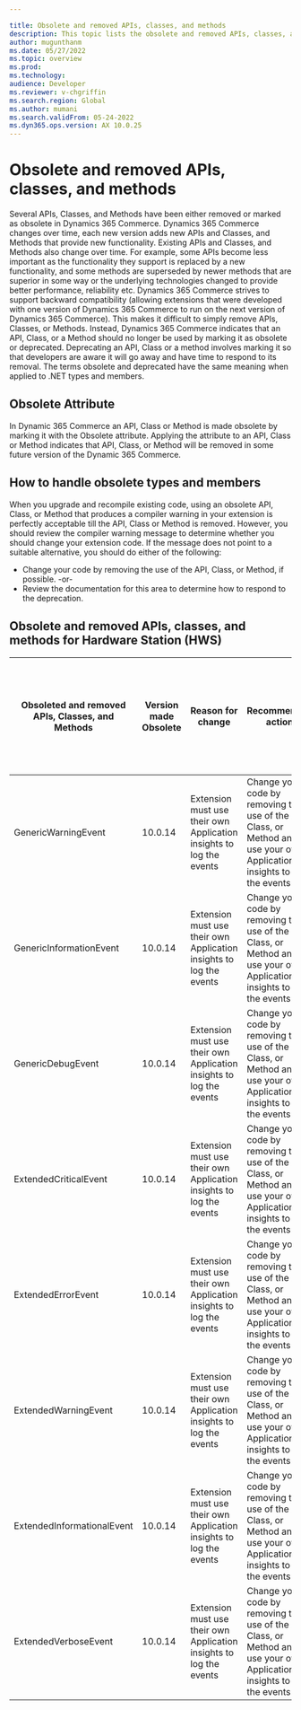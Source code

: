 ```yaml
---

title: Obsolete and removed APIs, classes, and methods
description: This topic lists the obsolete and removed APIs, classes, and methods in Microsoft Dynamics 365 Commerce.
author: mugunthanm
ms.date: 05/27/2022
ms.topic: overview
ms.prod: 
ms.technology: 
audience: Developer
ms.reviewer: v-chgriffin
ms.search.region: Global
ms.author: mumani
ms.search.validFrom: 05-24-2022
ms.dyn365.ops.version: AX 10.0.25
---
```

# Obsolete and removed APIs, classes, and methods

Several APIs, Classes, and Methods have been either removed or marked as obsolete in Dynamics 365 Commerce. Dynamics 365 Commerce changes over time, each new version adds new APIs and Classes, and Methods that provide new functionality. Existing APIs and Classes, and Methods also change over time. For example, some APIs become less important as the functionality they support is replaced by a new functionality, and some methods are superseded by newer methods that are superior in some way or the underlying technologies changed to provide better performance, reliability etc.
Dynamics 365 Commerce strives to support backward compatibility (allowing extensions that were developed with one version of Dynamics 365 Commerce to run on the next version of Dynamics 365 Commerce). This makes it difficult to simply remove APIs, Classes, or Methods. Instead, Dynamics 365 Commerce indicates that an API, Class, or a Method should no longer be used by marking it as obsolete or deprecated. Deprecating an API, Class or a method involves marking it so that developers are aware it will go away and have time to respond to its removal. The terms obsolete and deprecated have the same meaning when applied to .NET types and members.

## Obsolete Attribute

In Dynamic 365 Commerce an API, Class or Method is made obsolete by marking it with the Obsolete attribute. Applying the attribute to an API, Class or Method indicates that API, Class, or Method will be removed in some future version of the Dynamic 365 Commerce. 

## How to handle obsolete types and members

When you upgrade and recompile existing code, using an obsolete API, Class, or Method that produces a compiler warning in your extension is perfectly acceptable till the API, Class or Method is removed. However, you should review the compiler warning message to determine whether you should change your extension code. If the message does not point to a suitable alternative, you should do either of the following:
- Change your code by removing the use of the API, Class, or Method, if possible.
            -or-
-   Review the documentation for this area to determine how to respond to the deprecation.

## Obsolete and removed APIs, classes, and methods for Hardware Station (HWS)

| Obsoleted and removed APIs, Classes, and Methods |Version made Obsolete | Reason for change |Recommended action | Version the APIs, Classes, and Methods will be removed from source | Sample code |
| ------ | ------ |------ |------- |------ |------ |
GenericWarningEvent |	10.0.14	| Extension must use their own Application insights to log the events	| 	Change your code by removing the use of the API, Class, or Method and use your own Application insights to log the events	| 	10.0.33	| [Log extension events to Application Insights](commerce-application-insights.md)	| 
GenericInformationEvent |	10.0.14	| Extension must use their own Application insights to log the events	| 	Change your code by removing the use of the API, Class, or Method and use your own Application insights to log the events	| 	10.0.33	| [Log extension events to Application Insights](commerce-application-insights.md)	|
GenericDebugEvent |	10.0.14	| Extension must use their own Application insights to log the events	| 	Change your code by removing the use of the API, Class, or Method and use your own Application insights to log the events	| 	10.0.33	| [Log extension events to Application Insights](commerce-application-insights.md)	|
ExtendedCriticalEvent |	10.0.14	| Extension must use their own Application insights to log the events	| 	Change your code by removing the use of the API, Class, or Method and use your own Application insights to log the events	| 	10.0.33	| [Log extension events to Application Insights](commerce-application-insights.md)	|
ExtendedErrorEvent |	10.0.14	| Extension must use their own Application insights to log the events	| 	Change your code by removing the use of the API, Class, or Method and use your own Application insights to log the events	| 	10.0.33	| [Log extension events to Application Insights](commerce-application-insights.md)	|
ExtendedWarningEvent |	10.0.14	| Extension must use their own Application insights to log the events	| 	Change your code by removing the use of the API, Class, or Method and use your own Application insights to log the events	| 	10.0.33	| [Log extension events to Application Insights](commerce-application-insights.md)	|
ExtendedInformationalEvent |	10.0.14	| Extension must use their own Application insights to log the events	| 	Change your code by removing the use of the API, Class, or Method and use your own Application insights to log the events	| 	10.0.33	| [Log extension events to Application Insights](commerce-application-insights.md)	|
ExtendedVerboseEvent |	10.0.14	| Extension must use their own Application insights to log the events	| 	Change your code by removing the use of the API, Class, or Method and use your own Application insights to log the events	| 	10.0.33	| [Log extension events to Application Insights](commerce-application-insights.md)	|

